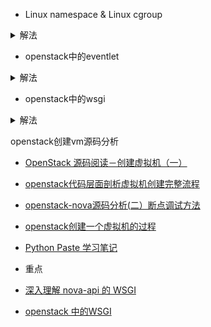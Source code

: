 - Linux namespace & Linux cgroup
<details>
    <summary>解法</summary>
    
- [实现容器的底层技术](https://mp.weixin.qq.com/s?__biz=MzIwMTM5MjUwMg==&mid=2653587673&idx=1&sn=476207c0186182ecdfa70256fbc9853a&chksm=8d3080c0ba4709d62f1b01d631c3456e2536d44207d1ed40947898f9efd2592cd79460a68e00&scene=21#wechat_redirect)
- [Linux 环境隔离机制 -- Linux Namespace](https://zhuanlan.zhihu.com/p/47571649)
- [Linux资源管理之cgroups简介](https://tech.meituan.com/2015/03/31/cgroups.html)
- [浅谈Linux Cgroups机制](https://zhuanlan.zhihu.com/p/81668069)
- [理解Docker（3）：Docker 使用 Linux namespace 隔离容器的运行环境](https://www.cnblogs.com/sammyliu/p/5878973.html)
- [理解Docker（4）：Docker 容器使用 cgroups 限制资源使用](https://www.cnblogs.com/sammyliu/p/5886833.html)
</details>


- openstack中的eventlet
<details>
    <summary>解法</summary>
    
- [Openstack源代码分析之Eventlet](https://blog.csdn.net/bluefire1991/article/details/13205617?utm_medium=distribute.pc_relevant.none-task-blog-title-10&spm=1001.2101.3001.4242)
- [Python eventlet](https://blog.csdn.net/youyou1543724847/article/details/71404145)
- [花了两个星期，我终于把 WSGI 整明白了](https://blog.csdn.net/cqcre/article/details/93268607?utm_medium=distribute.pc_relevant.none-task-blog-BlogCommendFromMachineLearnPai2-1.control&depth_1-utm_source=distribute.pc_relevant.none-task-blog-BlogCommendFromMachineLearnPai2-1.control)
</details>

- openstack中的wsgi
<details>
    <summary>解法</summary>
    
- [openstack基础之python WSGI,paste,Routes,webob](https://blog.csdn.net/happyanger6/article/details/54518491#commentBox)
</details>


openstack创建vm源码分析
- [OpenStack 源码阅读－创建虚拟机（一）](https://blog.csdn.net/LL_JCB/article/details/80218680)
- [openstack代码层面剖析虚拟机创建完整流程](https://www.jianshu.com/p/3c7cc267e067)
- [openstack-nova源码分析(二）断点调试方法](https://blog.csdn.net/comprel/article/details/88933534)
- [openstack创建一个虚拟机的过程](https://blog.csdn.net/u010653908/article/details/72121559)
- [Python Paste 学习笔记](https://cloud.tencent.com/developer/article/1565464)

- 重点
- [深入理解 nova-api 的 WSGI](http://wsfdl.com/openstack/2013/10/18/%E7%90%86%E8%A7%A3nova-api%E7%9A%84WSGI%E6%A1%86%E6%9E%B6.html)
- [openstack 中的WSGI](https://blog.csdn.net/luzheqi/article/details/41252255)
